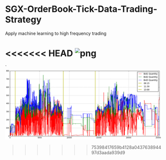 # SGX-OrderBook-Tick-Data-Trading-Strategy

Apply machine learning to high frequency trading

<<<<<<< HEAD
![png](img/Quantity.png)
=======
`![png](graph/Quantity.png)
>>>>>>> 75398417659b4128a043763894497d3aada939d9


